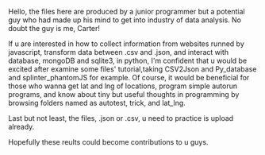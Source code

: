 Hello, the files here are produced by a junior programmer but a potential guy who had made up his mind to get into industry of data analysis. No doubt the guy is me, Carter!

If u are interested in how to collect information from websites runned by javascript, transform data between .csv and .json, and interact with database, mongoDB and sqlite3, in python, I'm confident that u would be excited after examine some files' tutorial,taking CSV2Json and Py_database and splinter_phantomJS for example. Of course, it would be beneficial for those who wanna get lat and lng of locations, program simple autorun programs, and know about tiny but useful thoughts in programming by browsing folders named as autotest, trick, and lat_lng.

Last but not least, the files, .json or .csv, u need to practice is upload already.

Hopefully these reults could become contributions to u guys.    
